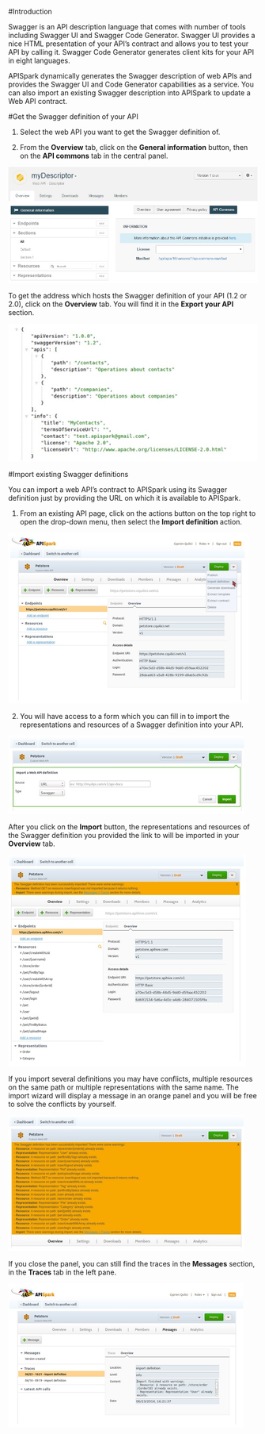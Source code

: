 #Introduction

Swagger is an API description language that comes with number of tools including Swagger UI and Swagger Code Generator. Swagger UI provides a nice HTML presentation of your API’s contract and allows you to test your API by calling it. Swagger Code Generator generates client kits for your API in eight languages.

APISpark dynamically generates the Swagger description of web APIs and provides the Swagger UI and Code Generator capabilities as a service. You can also import an existing Swagger description into APISpark to update a Web API contract.

#Get the Swagger definition of your API

1. Select the web API you want to get the Swagger definition of.

2. From the **Overview** tab, click on the **General information** button, then on the **API commons** tab in the central panel.

  ![API Commons](images/swagger-apicommons.jpg "API Commons")

  To get the address which hosts the Swagger definition of your API (1.2 or 2.0), click on the **Overview** tab. You will find it in the **Export your API** section.

  ![API Commons](images/07.jpg "API Commons")

#Import existing Swagger definitions

You can import a web API’s contract to APISpark using its Swagger definition just by providing the URL on which it is available to APISpark.

1. From an existing API page, click on the actions button on the top right to open the drop-down menu, then select the **Import definition** action.

  ![API Commons](images/09.jpg "API Commons")

2. You will have access to a form which you can fill in to import the representations and resources of a Swagger definition into your API.

![API Commons](images/10.jpg "API Commons")

After you click on the **Import** button, the representations and resources of the Swagger definition you provided the link to will be imported in your **Overview** tab.

![API Commons](images/11.jpg "API Commons")

If you import several definitions you may have conflicts, multiple resources on the same path or multiple representations with the same name. The import wizard will display a message in an orange panel and you will be free to solve the conflicts by yourself.

![API Commons](images/12.jpg "API Commons")

If you close the panel, you can still find the traces in the **Messages** section, in the **Traces** tab in the left pane.

![API Commons](images/13.jpg "API Commons")
